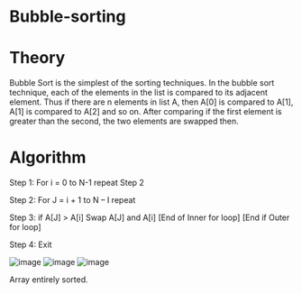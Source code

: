 # Bubble-sorting
# Theory
Bubble Sort is the simplest of the sorting techniques.
In the bubble sort technique, each of the elements in the list is compared to its adjacent element. Thus if there are n elements in list A, then A[0] is compared to A[1], A[1] is compared to A[2] and so on.
After comparing if the first element is greater than the second, the two elements are swapped then.

# Algorithm
Step 1: For i = 0 to N-1 repeat Step 2

Step 2: For J = i + 1 to N – I repeat

Step 3: if A[J] > A[i]
Swap A[J] and A[i]
[End of Inner for loop]
[End if Outer for loop]

Step 4: Exit


![image](https://github.com/prishakhemani/Bubble-sorting/assets/142494518/654b406a-0e72-4317-83b2-520827835be1)
![image](https://github.com/prishakhemani/Bubble-sorting/assets/142494518/67aedc28-06e6-4dc0-9a08-5d4b9863ac88)
![image](https://github.com/prishakhemani/Bubble-sorting/assets/142494518/419891fd-1ed7-4e6d-99f1-18eda47d07dd)

Array entirely sorted.
